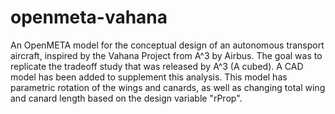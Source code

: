 # openmeta-vahana
An OpenMETA model for the conceptual design of an autonomous transport aircraft, inspired by the Vahana Project from A^3 by Airbus. The goal was to replicate the tradeoff study that was released by A^3 (A cubed). A CAD model has been added to supplement this analysis. This model has parametric rotation of the wings and canards, as well as changing total wing and canard length based on the design variable "rProp".

